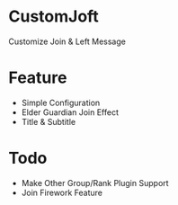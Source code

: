 # CustomJoft
Customize Join &amp; Left Message

# Feature
* Simple Configuration 
* Elder Guardian Join Effect
* Title & Subtitle

# Todo
* Make Other Group/Rank Plugin Support
* Join Firework Feature
